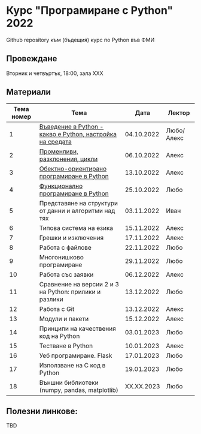 # Курс "Програмиране с Python" 2022
Github repository към (бъдещия) курс по Python във ФМИ

## Провеждане
Вторник и четвъртък, 18:00, зала XXX

## Материали

| Тема номер | Тема                                                      | Дата       | Лектор     |
| ---------- | --------------------------------------------------------- | ---------- | ---------- |
| 1          | [Въведение в Python - какво е Python, настройка на средата](https://github.com/fmipython/PythonCourse2022/blob/main/01%20-%20%D0%92%D1%8A%D0%B2%D0%B5%D0%B4%D0%B5%D0%BD%D0%B8%D0%B5%20%D0%B2%20Python.pdf) | 04.10.2022 | Любо/Алекс |
| 2          | [Променливи, разклонения, цикли](https://github.com/fmipython/PythonCourse2022/tree/main/02%20-%20Variables%2C%20types%2C%20control%20flow) | 06.10.2022 | Алекс |
| 3          | [Обектно-ориентирано програмиране в Python](https://github.com/fmipython/PythonCourse2022/tree/main/03%20-%20OOP)                           | 13.10.2022 | Алекс |
| 4          | [Функционално програмиране в Python](https://github.com/fmipython/PythonCourse2022/tree/main/04%20-%20Functional%20Programming)             | 25.10.2022 | Любо  |
| 5          | Представяне на структури от данни и алгоритми над тях     | 03.11.2022 | Иван       |
| 6          | Типова система на езика                                   | 15.11.2022 | Алекс      |
| 7          | Грешки и изключения                                       | 17.11.2022 | Алекс      |
| 8          | Работа с файлове                                          | 22.11.2022 | Любо       |
| 9          | Многонишково програмиране                                 | 29.11.2022 | Любо       |
| 10         | Работа със заявки                                         | 06.12.2022 | Алекс      |
| 11         | Сравнение на версии 2 и 3 на Python: прилики и разлики    | 13.12.2022 | Любо       |
| 12         | Работа с Git                                              | 13.12.2022 | Алекс      |
| 13         | Модули и пакети                                           | 15.12.2022 | Алекс      |
| 14         | Принципи на качествения код на Python                     | 03.01.2023 | Любо       |
| 15         | Тестване в Python                                         | 10.01.2023 | Алекс      |
| 16         | Уеб програмиране. Flask                                   | 17.01.2023 | Любо       |
| 17         | Използване на C код в Python                              | 19.01.2023 | Любо       |
| 18         | Външни библиотеки (numpy, pandas, matplotlib)             | XX.XX.2023 | Любо       |

## Полезни линкове:

TBD

